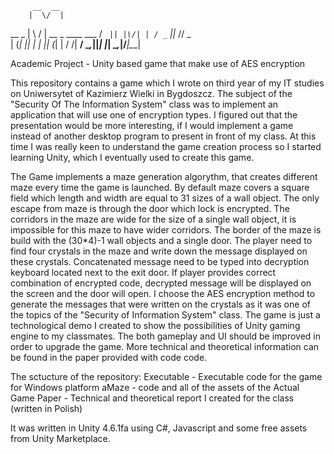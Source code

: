          __  __                  
        |  \/  |                 
   __ _ | \  / |  __ _  ____ ___ 
  / _` || |\/| | / _` ||_  // _ \
 | (_| || |  | || (_| | / /|  __/
  \__,_||_|  |_| \__,_|/___|\___|

        
                                                                                                                      
Academic Project - Unity based game that make use of AES encryption

This repository contains a game which I wrote on third year of my IT studies on Uniwersytet of Kazimierz Wielki in Bygdoszcz.
The subject of the "Security Of The Information System" class was to implement an application that will use one of encryption types.
I figured out that the presentation would be more interesting, if I would implement a game instead of another desktop program to present in front of my class. At this time I was really keen to understand the game creation process so I started learning Unity, which I eventually used to create this game.

The Game implements a maze generation algorythm, that creates different maze every time the game is launched. By default maze covers a square field which length and width are equal to 31 sizes of a wall object. The only escape from maze is through the door which lock is encrypted. The corridors in the maze are wide for the size of a single wall object, it is impossible for this maze to have wider corridors. The border of the maze is build with the (30*4)-1 wall objects and a single door. The player need to find four crystals in the maze and write down the message displayed on these crystals. Concatenated message need to be typed into decryption keyboard located next to the exit door. If player provides correct combination of encrypted code, decrypted message will be displayed on the screen and the door will open. I choose the AES encryption method to generate the messages that were written on the crystals as it was one of the topics of the "Security of Information System" class. The game is just a technological demo I created to show the possibilities of Unity gaming engine to my classmates. The both gameplay and UI should be improved in order to upgrade the game. More technical and theoretical information can be found in the paper provided with code code.

The sctucture of the repository:
  Executable - Executable code for the game for Windows platform
  aMaze - code and all of the assets of the Actual Game
  Paper -  Technical and theoretical report I created for the class (written in Polish)
  
 
It was written in Unity 4.6.1fa using C#, Javascript and some free assets from Unity Marketplace.
